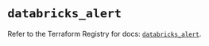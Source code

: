 # `databricks_alert`

Refer to the Terraform Registry for docs: [`databricks_alert`](https://registry.terraform.io/providers/databricks/databricks/1.79.0/docs/resources/alert).
